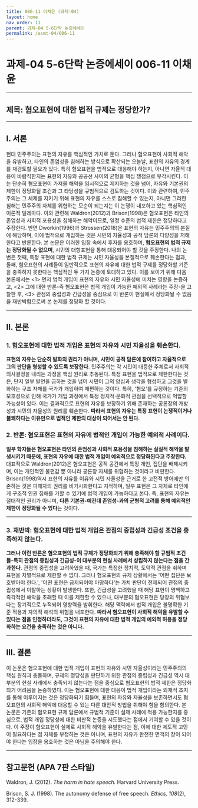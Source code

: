 ```yaml
---
title: 006-11 이채윤 (과제-04)
layout: home
nav_order: 11
parent: 과제-04 5-6단락 논증에세이
permalink: /asmt-04/006-11
---
```


# 과제-04 5-6단락 논증에세이 006-11 이채윤

---

## 제목: 혐오표현에 대한 법적 규제는 정당한가?

---

## I. 서론

현대 민주주의는 표현의 자유를 핵심적인 가치로 둔다. 그러나 혐오표현이 사회적 해악을 유발하고, 타인의 존엄성을 침해하는 방식으로 확산되는 오늘날, 표현의 자유의 경계를 재검토할 필요가 있다. 특히 혐오표현을 법적으로 대응해야 하는지, 아니면 자율적 대응이 바람직한지는 표현의 자유와 공공선 사이의 균형을 핵심 쟁점으로 부각시킨다. 이는 단순히 혐오표현이 가져올 해악을 임시적으로 제지하는 것을 넘어, 자유와 기본권의 제한이 정당화될 조건과 그 타당성을 규범적으로 검토하는 것이다. 이와 관련하여, 민주주의는 그 체제를 지키기 위해 표현의 자유를 스스로 침해할 수 있는지, 아니면 그러한 침해는 민주주의 자체를 위협하는 모순이 되는지는 이 논쟁이 내포하고 있는 핵심적인 이론적 딜레마다. 이와 관련해 Waldron(2012)과 Brison(1998)은 혐오표현은 타인의 존엄성과 사회적 포용성을 침해하는 해악이므로, 일정 수준의 법적 제한은 정당하다고 주장한다. 반면 Dworkin(1996)과 Strossen(2018)은 표현의 자유는 민주주의의 본질에 해당하며, 이에 법적으로 개입하는 것은 시민의 자율성과 공적 담론의 다양성을 저해한다고 반론한다. 본 논문은 이러한 입장 속에서 후자를 옹호하며, **혐오표현의 법적 규제는 정당화될 수 없으며**, 시민의 대항표현을 통해 대응되어야 할 것을 주장한다. 나의 논변은 첫째, 특정 표현에 대한 법적 규제는 시민 자율성을 본질적으로 훼손한다는 점과, 둘째, 혐오표현의 사례들이 일반적으로 표현의 자유에 대한 법적 규제를 정당화할 기준을 충족하지 못한다는 핵심적인 두 가지 논증에 토대하고 있다. 이를 보이기 위해 다음 본론에서는 <1> 먼저 법적 개입이 표현의 자유와 시민 자율성에 미치는 영향을 논증하고, <2> 그에 대한 반론-즉 혐오표현은 법적 개입이 가능한 예외적 사례라는 주장-을 고찰한 후, <3> 관점의 중립성과 긴급성을 중심으로 이 반론이 현실에서 정당화될 수 없음을 재반박함으로써 본 논제를 정당화 할 것이다.

---

## II. 본론

### 1. 혐오표현에 대한 법적 개입은 표현의 자유와 시민 자율성을 훼손한다.

 **표현의 자유는 단순히 발화의 권리가 아니며, 시민이 공적 담론에 참여하고 자율적으로 그의 판단을 형성할 수 있도록 보장한다.** 민주주의는 각 시민이 대등한 주체로서 사회적 의사결정을 내리는 과정을 핵심 원리로 추동된다. 특정 표현을 법적으로 제한한다는 것은, 단지 일부 발언을 금하는 것을 넘어 시민이 그의 양심과 생각을 형성하고 그것을 발화하는 구조 자체를 국가가 개입하여 재편하는 것이다. 특히, '혐오'를 규정하는 기준의 모호성으로 인해 국가가 개입 과정에서 특정 정치적·문화적 관점을 선택적으로 억압할 가능성이 있다. 이는 결과적으로 표현의 자유를 보장하기 위해 존재하는 공론장의 개방성과 시민의 자율성의 원리를 훼손한다. **따라서 표현의 자유는 특정 표현이 논쟁적이거나 불쾌하다는 이유만으로 법적인 제한의 대상이 되어서는 안 된다.**

### 2. 반론: 혐오표현은 표현의 자유에 법적인 개입이 가능한 예외적 사례이다.

**일부 학자들은 혐오표현은 타인의 존엄성과 사회적 포용성을 침해하는 실질적 해악을 발생시키기 때문에, 표현의 자유에 대한 법적 개입이 예외적으로 정당화된다고 주장한다.** 대표적으로 Waldron(2012)은 혐오표현은 공적 공간에서 특정 개인, 집단을 배제시키며, 이는 개인적인 불편감 뿐 아니라 공론장 자체를 위협하는 것이라고 비판한다. Brison(1998)역시 표현의 자유를 이유와 시민 자율성을 근거로 한 고전적 방어에만 의존하는 것은 피해자의 권리를 비가시화한다고 지적하며, 일부 표현은 그 자체로 타인에게 구조적 인권 침해를 가할 수 있기에 법적 개입이 가능하다고 본다. 즉, 표현의 자유는 절대적인 권리가 아니며, **다른 기본권-예컨대 존엄성-과의 균형적 고려를 통해 예외적인 제한이 정당화될 수 있다**는 것이다.

---

### 3. 재반박: 혐오표현에 대한 법적 개입은 관점의 중립성과 긴급성 조건을 충족하지 않는다.

**그러나 이런 반론은 혐오표현의 법적 규제가 정당화되기 위해 충족해야 할 규범적 조건들-특히 관점의 중립성과 긴급성-이 대부분의 현실 사례에서 성립하지 않는다는 점을 간과한다.** 관점의 중립성을 고려하였을 때, 국가는 특정한 정치적, 도덕적 관점을 취하며 표현을 차별적으로 제한할 수 없다. 그러나 혐오표현의 규제 상황에서는 '어떤 집단은 보호받아야 한다.', '어떤 표현은 금지되어야 마땅하다'는 가치 판단이 전제되어 관점의 중립성에서 이탈하는 상황이 발생한다. 또한, 긴급성을 고려했을 때 해당 표현이 명백하고 즉각적인 해악을 초래할 때 이를 제한할 수 있으나, 대부분의 혐오표현은 당장의 위협보다는 장기적으로 누적되어 영향력을 발휘한다. 해당 맥락에서 법적 개입은 불명확한 기준 적용과 자의적 해석의 위험을 내포한다. **따라서 혐오표현이 사회적 해악을 유발할 수 있다는 점을 인정하더라도, 그것이 표현의 자유에 대한 법적 개입의 예외적 허용을 정당화하는 요건을 충족하는 것은 아니다.**

---

## III. 결론

이 논문은 혐오표현에 대한 법적 개입이 표현의 자유와 시민 자율성이라는 민주주의의 핵심 원칙과 충돌하며, 규제의 정당성을 판단하기 위한 관점의 중립성과 긴급성 역시 대부분의 현실 사례에서 충족되지 않는다는 점을 중심으로 혐오표현의 법적 제한은 정당화되기 어려움을 논증하였다. 이는 혐오표현에 대한 대응이 법적 개입이라는 외재적 조치를 통해 이루어지는 것은 정당화되기 힘들며, 표현의 자유와 자율성을 보존하면서도 혐오표현의 사회적 해악에 대응할 수 있는 다른 대안적 방법을 취해야 함을 함의한다. 본 논문은 기존의 혐오표현 규제 담론에서 규범적 기준이 실제 사례에 적용 가능한지를 중심으로, 법적 개입 정당성에 대한 비판적 논증을 시도했다는 점에서 기여할 수 있을 것이다. 이 주장이 혐오표현이 실제로 사회적 해악을 유발한다는 점, 이에 대한 제도적 고민이 필요하다는 점 자체를 부정하는 것은 아니며, 표현의 자유가 완전한 면책의 장이 되어야 한다는 입장을 옹호하는 것은 아님을 주의해야 한다.

---

## 참고문헌 (APA 7판 스타일)

Waldron, J. (2012). *The harm in hate speech.* Harvard University Press.

Brison, S. J. (1998). The autonomy defense of free speech. *Ethics, 108*(2), 312-339.